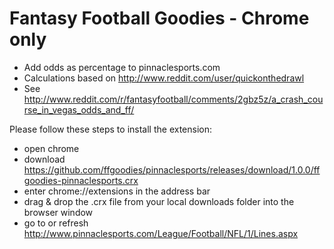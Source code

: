 Fantasy Football Goodies - Chrome only
========================

- Add odds as percentage to pinnaclesports.com
- Calculations based on http://www.reddit.com/user/quickonthedrawl
- See http://www.reddit.com/r/fantasyfootball/comments/2gbz5z/a_crash_course_in_vegas_odds_and_ff/


Please follow these steps to install the extension:

- open chrome
- download https://github.com/ffgoodies/pinnaclesports/releases/download/1.0.0/ffgoodies-pinnaclesports.crx
- enter chrome://extensions in the address bar
- drag & drop the .crx file from your local downloads folder into the browser window
- go to or refresh http://www.pinnaclesports.com/League/Football/NFL/1/Lines.aspx
